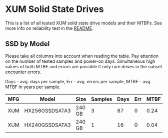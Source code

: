 XUM Solid State Drives
======================

This is a list of all tested XUM solid state drive models and their MTBFs. See
more info on reliability test in the [README](https://github.com/linuxhw/SMART).

SSD by Model
------------

Please take all columns into account when reading the table. Pay attention on the
number of tested samples and power-on days. Simultaneous high values of both MTBF
and errors are possible if only rare drives in the subset encounter errors.

Days - avg. days per sample,
Err  - avg. errors per sample,
MTBF - avg. MTBF in years per sample.

| MFG       | Model              | Size   | Samples | Days  | Err   | MTBF |
|-----------|--------------------|--------|---------|-------|-------|------|
| XUM       | HX256GSSDSATA3     | 240 GB | 3       | 87    | 0     | 0.24   |
| XUM       | HX240GSSDSATA3     | 240 GB | 1       | 16    | 0     | 0.04   |
